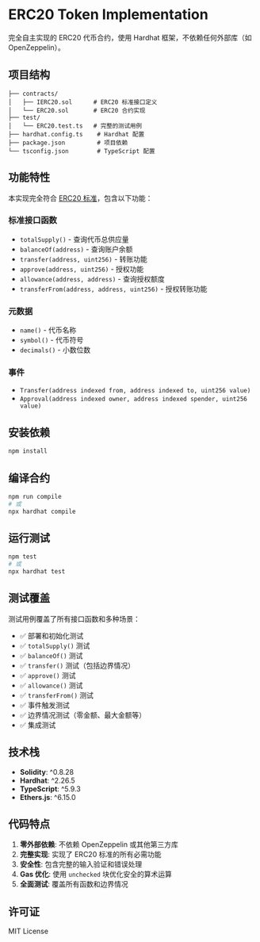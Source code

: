 # ERC20 Token Implementation

完全自主实现的 ERC20 代币合约，使用 Hardhat 框架，不依赖任何外部库（如 OpenZeppelin）。

## 项目结构

```
├── contracts/
│   ├── IERC20.sol      # ERC20 标准接口定义
│   └── ERC20.sol       # ERC20 合约实现
├── test/
│   └── ERC20.test.ts   # 完整的测试用例
├── hardhat.config.ts    # Hardhat 配置
├── package.json         # 项目依赖
└── tsconfig.json        # TypeScript 配置
```

## 功能特性

本实现完全符合 [ERC20 标准](https://eips.ethereum.org/EIPS/eip-20)，包含以下功能：

### 标准接口函数

- `totalSupply()` - 查询代币总供应量
- `balanceOf(address)` - 查询账户余额
- `transfer(address, uint256)` - 转账功能
- `approve(address, uint256)` - 授权功能
- `allowance(address, address)` - 查询授权额度
- `transferFrom(address, address, uint256)` - 授权转账功能

### 元数据

- `name()` - 代币名称
- `symbol()` - 代币符号
- `decimals()` - 小数位数

### 事件

- `Transfer(address indexed from, address indexed to, uint256 value)`
- `Approval(address indexed owner, address indexed spender, uint256 value)`

## 安装依赖

```bash
npm install
```

## 编译合约

```bash
npm run compile
# 或
npx hardhat compile
```

## 运行测试

```bash
npm test
# 或
npx hardhat test
```

## 测试覆盖

测试用例覆盖了所有接口函数和多种场景：

- ✅ 部署和初始化测试
- ✅ `totalSupply()` 测试
- ✅ `balanceOf()` 测试
- ✅ `transfer()` 测试（包括边界情况）
- ✅ `approve()` 测试
- ✅ `allowance()` 测试
- ✅ `transferFrom()` 测试
- ✅ 事件触发测试
- ✅ 边界情况测试（零金额、最大金额等）
- ✅ 集成测试

## 技术栈

- **Solidity**: ^0.8.28
- **Hardhat**: ^2.26.5
- **TypeScript**: ^5.9.3
- **Ethers.js**: ^6.15.0

## 代码特点

1. **零外部依赖**: 不依赖 OpenZeppelin 或其他第三方库
2. **完整实现**: 实现了 ERC20 标准的所有必需功能
3. **安全性**: 包含完整的输入验证和错误处理
4. **Gas 优化**: 使用 `unchecked` 块优化安全的算术运算
5. **全面测试**: 覆盖所有函数和边界情况

## 许可证

MIT License

